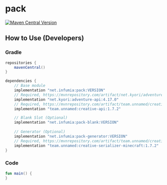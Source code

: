 # pack
[![Maven Central Version](https://img.shields.io/maven-central/v/net.infumia/pack)](https://central.sonatype.com/artifact/net.infumia/pack)
## How to Use (Developers)
### Gradle
```groovy
repositories {
    mavenCentral()
}

dependencies {
    // Base module
    implementation "net.infumia:pack:VERSION"
    // Required, https://mvnrepository.com/artifact/net.kyori/adventure-api/
    implementation "net.kyori:adventure-api:4.17.0"
    // Required, https://mvnrepository.com/artifact/team.unnamed/creative-api/
    implementation "team.unnamed:creative-api:1.7.2"

    // Blank Slot (Optional)
    implementation "net.infumia:pack-blank:VERSION"
    
    // Generator (Optional)
    implementation "net.infumia:pack-generator:VERSION"
    // Required, https://mvnrepository.com/artifact/team.unnamed/creative-serializer-minecraft/
    implementation "team.unnamed:creative-serializer-minecraft:1.7.2"
}
```
### Code
```kotlin
fun main() {
}
```

